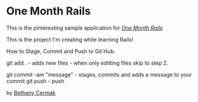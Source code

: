 # One Month Rails

This is the pinteresting sample application for
[*One Month Rails*](http://onemonthrails.com)

This is the project I'm creating while learning Rails!

How to Stage, Commit and Push to Git Hub. 

git add .
	- adds new files 
	- when only editting files skip to step 2. 

git commit -am "message"
	- stages, commits and adds a message to your commit
git push
	- push

by [Bethany Cermak](http://myfamily.vacations)